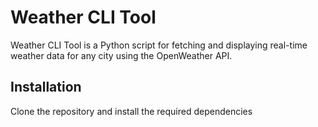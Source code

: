 # Weather CLI Tool

Weather CLI Tool is a Python script for fetching and displaying real-time weather data for any city using the OpenWeather API.

## Installation

Clone the repository and install the required dependencies
